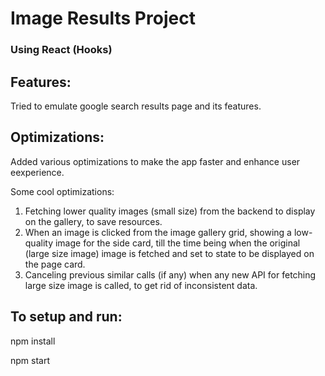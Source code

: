 # Image Results Project

### Using React (Hooks)
## Features:

Tried to emulate google search results page and its features.

## Optimizations:
Added various optimizations to make the app faster and enhance user eexperience.

Some cool optimizations:
1. Fetching lower quality images (small size) from the backend to display on the gallery, to save resources.
2. When an image is clicked from the image gallery grid, showing a low-quality image for the side card, till the time being when the original (large size image) image is fetched and set to state to be displayed on the page card.
3. Canceling previous similar calls (if any) when any new API for fetching large size image is called, to get rid of inconsistent data.


## To setup and run:

npm install

npm start

